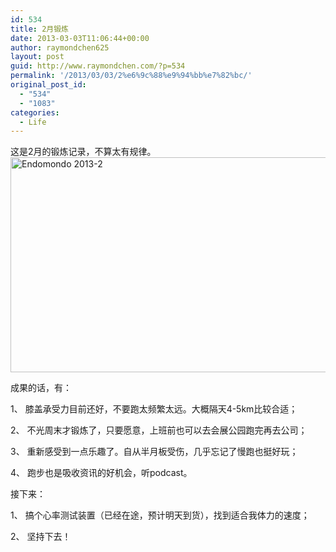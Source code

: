 ```yaml
---
id: 534
title: 2月锻炼
date: 2013-03-03T11:06:44+00:00
author: raymondchen625
layout: post
guid: http://www.raymondchen.com/?p=534
permalink: '/2013/03/03/2%e6%9c%88%e9%94%bb%e7%82%bc/'
original_post_id:
  - "534"
  - "1083"
categories:
  - Life
---
```

这是2月的锻炼记录，不算太有规律。  
[<img class="alignleft size-full wp-image-535" alt="Endomondo 2013-2" src="http://www.raymondchen.com/wp-content/uploads/2013/03/QQ20130303-1.png" width="1009" height="344" />](http://www.raymondchen.com/wp-content/uploads/2013/03/QQ20130303-1.png)

成果的话，有：

1、 膝盖承受力目前还好，不要跑太频繁太远。大概隔天4-5km比较合适；

2、 不光周末才锻炼了，只要愿意，上班前也可以去会展公园跑完再去公司；

3、 重新感受到一点乐趣了。自从半月板受伤，几乎忘记了慢跑也挺好玩；

4、 跑步也是吸收资讯的好机会，听podcast。

接下来：

1、 搞个心率测试装置（已经在途，预计明天到货），找到适合我体力的速度；

2、 坚持下去！

&nbsp;

&nbsp;